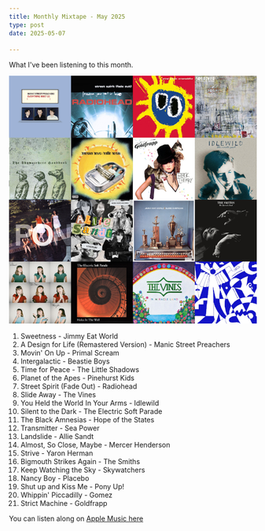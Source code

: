 ```yaml
---
title: Monthly Mixtape - May 2025
type: post
date: 2025-05-07

---
```


What I've been listening to this month.

![Monthly Mixtape 2025-05](/images/mixtapes/2025-05.png)

1. Sweetness - Jimmy Eat World
2. A Design for Life (Remastered Version) - Manic Street Preachers
3. Movin' On Up - Primal Scream
4. Intergalactic - Beastie Boys
5. Time for Peace - The Little Shadows
6. Planet of the Apes - Pinehurst Kids
7. Street Spirit (Fade Out) - Radiohead
8. Slide Away - The Vines
9. You Held the World In Your Arms - Idlewild
10. Silent to the Dark - The Electric Soft Parade
11. The Black Amnesias - Hope of the States
12. Transmitter - Sea Power
13. Landslide - Allie Sandt
14. Almost, So Close, Maybe - Mercer Henderson
15. Strive - Yaron Herman
16. Bigmouth Strikes Again - The Smiths
17. Keep Watching the Sky - Skywatchers
18. Nancy Boy - Placebo
19. Shut up and Kiss Me - Pony Up!
20. Whippin' Piccadilly - Gomez
21. Strict Machine - Goldfrapp

You can listen along on [Apple Music here](https://music.apple.com/profile/thechelsuk)
